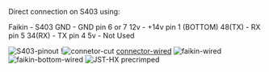 Direct connection on S403 using:

Faikin - S403
GND    - GND pin 6 or 7
12v    - +14v pin 1 (BOTTOM)
48(TX) - RX pin 5
34(RX) - TX pin 4
5v     - Not Used


![S403-pinout](https://github.com/user-attachments/assets/38d13c8b-856e-48b7-aa29-48f944474b79)
!![connetor-cut](https://github.com/user-attachments/assets/b7f01ed1-28c5-447f-b020-8308e32dc31b)
[connector-wired](https://github.com/user-attachments/assets/8d0774bd-dcde-48ac-9d6f-63cbb79f0fcb)
![faikin-wired](https://github.com/user-attachments/assets/390e13e5-eeed-4032-b80d-01e580afbeeb)
![faikin-bottom-wired](https://github.com/user-attachments/assets/d4aefa01-35f3-40ab-a94c-2fe46d06240b)
![JST-HX precrimped](https://github.com/user-attachments/assets/fbc6ff7b-85aa-40d1-ba35-47ae684332fe)
